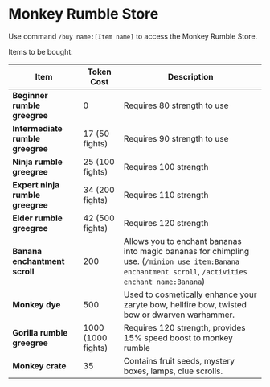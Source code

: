 # Monkey Rumble Store

Use command `/buy name:[Item name]` to access the Monkey Rumble Store.

Items to be bought:

| Item                             | Token Cost         | Description                                                                                                                                           |
| -------------------------------- | ------------------ | ----------------------------------------------------------------------------------------------------------------------------------------------------- |
| **Beginner rumble greegree**     | 0                  | Requires 80 strength to use                                                                                                                           |
| **Intermediate rumble greegree** | 17 (50 fights)     | Requires 90 strength to use                                                                                                                           |
| **Ninja rumble greegree**        | 25 (100 fights)    | Requires 100 strength                                                                                                                                 |
| **Expert ninja rumble greegree** | 34 (200 fights)    | Requires 110 strength                                                                                                                                 |
| **Elder rumble greegree**        | 42 (500 fights)    | Requires 120 strength                                                                                                                                 |
| **Banana enchantment scroll**    | 200                | Allows you to enchant bananas into magic bananas for chimpling use. (`/minion use item:Banana enchantment scroll`, `/activities enchant name:Banana`) |
| **Monkey dye**                   | 500                | Used to cosmetically enhance your zaryte bow, hellfire bow, twisted bow or dwarven warhammer.                                                         |
| **Gorilla rumble greegree**      | 1000 (1000 fights) | Requires 120 strength, provides 15% speed boost to monkey rumble                                                                                      |
| **Monkey crate**                 | 35                 | Contains fruit seeds, mystery boxes, lamps, clue scrolls.                                                                                             |
